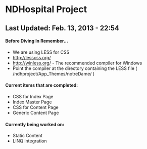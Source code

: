 # NDHospital Project
## Last Updated: Feb. 13, 2013 - 22:54

#### Before Diving In Remember...
* We are using LESS for CSS
 * http://lesscss.org/
 * http://winless.org/ - The recommended compiler for Windows
 * Point the compiler at the directory containing the LESS file ( /ndhproject/App_Themes/notreDame/ )

#### Current items that are completed:

* CSS for Index Page
* Index Master Page
* CSS for Content Page
* Generic Content Page

#### Currently being worked on:

* Static Content
* LINQ integration